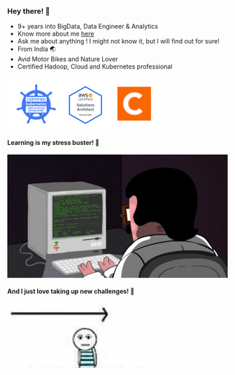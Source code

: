 ### Hey there! :wave:

- 9+ years into BigData, Data Engineer & Analytics
- Know more about me [here](https://drive.google.com/file/d/1Ejsb6wsC5EN5DK2AAV1jUQ3j79-Co_qw/view?usp=sharing) 
- Ask me about anything ! I might not know it, but I will find out for sure!
- From India :earth_asia:
- Avid Motor Bikes and Nature Lover
- Certified Hadoop, Cloud and Kubernetes professional
####
![alt text](https://github.com/bibinnahas/bibinnahas/blob/main/badges.png)

#### Learning is my stress buster! :book:
![alt text](https://github.com/bibinnahas/bibinnahas/blob/main/ezgif-1-568e4ec0d802.gif)

#### And I just love taking up new challenges! :heartbeat:
![alt text](https://github.com/bibinnahas/bibinnahas/blob/main/challenges.gif)


